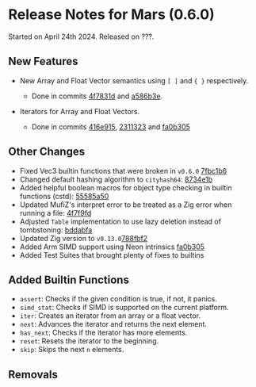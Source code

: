 # Release Notes for Mars (0.6.0)

Started on April 24th 2024.
Released on ???.

## New Features

- New Array and Float Vector semantics using `[ ]` and `{ }` respectively.
  - Done in commits [4f7831d](https://github.com/Mustafif/MufiZ/commit/4f7831db35dbf55f0772b99c2a4bfbd5691d687d) and [a586b3e](https://github.com/Mustafif/MufiZ/commit/a586b3e0a068ea6c1faa2a8be43e1fd3ea92022c).

- Iterators for Array and Float Vectors.
  - Done in commits [416e915](https://github.com/Mustafif/MufiZ/commit/416e9153882c26c6e4ff3a32f6fd4ca5628e4253), [2311323](https://github.com/Mustafif/MufiZ/commit/2311323aea2358a68d001e33c7a01309f9532c6e) and [fa0b305](https://github.com/Mustafif/MufiZ/commit/fa0b30586b1d047eee483caaeeefdfd3b76d0313)

## Other Changes

- Fixed Vec3 builtin functions that were broken in `v0.6.0` [7fbc1b6](https://github.com/Mustafif/MufiZ/commit/7fbc1b62293d3b9ed1d58869fb96f12cd2024ff1)
- Changed default hashing algorithm to `cityhash64`: [8734e1b](https://github.com/Mustafif/MufiZ/commit/8734e1be3ea8115d7127989e863823635662c2d7)
- Added helpful boolean macros for object type checking in builtin functions (cstd): [55585a50](https://github.com/Mustafif/MufiZ/commit/5585a50607b38a10c02d35454b5abb48754b4d43)
- Updated MufiZ's interpret error to be treated as a Zig error when running a file: [4f7f9fd](https://github.com/Mustafif/MufiZ/commit/4f7f9fdaf69ec6d64da16d5733622b050e342fa1)
- Adjusted `Table` implementation to use lazy deletion instead of tombstoning: [bddabfa](https://github.com/Mustafif/MufiZ/commit/bddabfa6a01f4f8efd351a6cbe767edc75e8a422)
- Updated Zig version to `v0.13.0`[788fbf2](https://github.com/Mustafif/MufiZ/commit/788fbf2f92cb435f1c6af66e94f10dccb95e295d)
- Added Arm SIMD support using Neon intrinsics [fa0b305](https://github.com/Mustafif/MufiZ/commit/fa0b30586b1d047eee483caaeeefdfd3b76d0313)
- Added Test Suites that brought plenty of fixes to builtins

## Added Builtin Functions

- `assert`: Checks if the given condition is true, if not, it panics.
- `simd_stat`: Checks if SIMD is supported on the current platform.
- `iter`: Creates an iterator from an array or a float vector.
- `next`: Advances the iterator and returns the next element.
- `has_next`: Checks if the iterator has more elements.
- `reset`: Resets the iterator to the beginning.
- `skip`: Skips the next `n` elements.

## Removals
